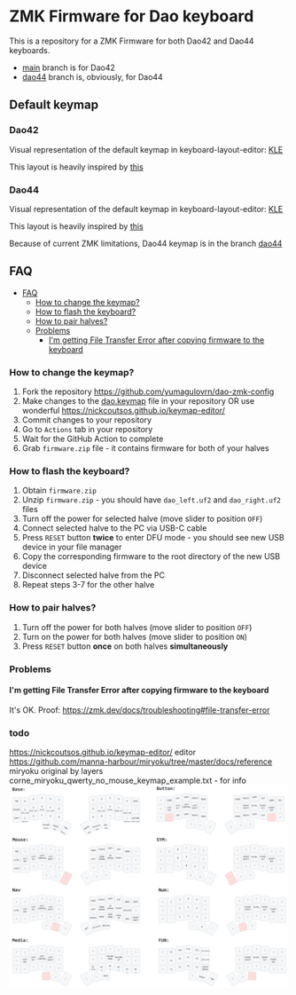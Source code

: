 # ZMK Firmware for Dao keyboard

This is a repository for a ZMK Firmware for both Dao42 and Dao44 keyboards.

* [main](https://github.com/yumagulovrn/dao-zmk-config/tree/main) branch is for Dao42
* [dao44](https://github.com/yumagulovrn/dao-zmk-config/tree/dao44) branch is, obviously, for Dao44

## Default keymap

### Dao42

Visual representation of the default keymap in keyboard-layout-editor: [KLE](http://www.keyboard-layout-editor.com/#/gists/67a81f6b83c65abcda5e7f32989a1688)

This layout is heavily inspired by [this](https://github.com/aroum/Watchman-layouts)

### Dao44

Visual representation of the default keymap in keyboard-layout-editor: [KLE](http://www.keyboard-layout-editor.com/#/gists/c6ba0634e5b92366be9f324775394e66)

This layout is heavily inspired by [this](https://github.com/KGOH/Jian-Info)

Because of current ZMK limitations, Dao44 keymap is in the branch [dao44](https://github.com/yumagulovrn/dao-zmk-config/tree/dao44)

## FAQ

- [FAQ](#faq)
  - [How to change the keymap?](#how-to-change-the-keymap)
  - [How to flash the keyboard?](#how-to-flash-the-keyboard)
  - [How to pair halves?](#how-to-pair-halves)
  - [Problems](#problems)
    - [I'm getting File Transfer Error after copying firmware to the keyboard](#im-getting-file-transfer-error-after-copying-firmware-to-the-keyboard)

### How to change the keymap?

1. Fork the repository https://github.com/yumagulovrn/dao-zmk-config
2. Make changes to the [dao.keymap](../config/boards/arm/dao/dao.keymap) file in your repository OR use wonderful https://nickcoutsos.github.io/keymap-editor/
3. Commit changes to your repository
4. Go to `Actions` tab in your repository
5. Wait for the GitHub Action to complete
6. Grab `firmware.zip` file - it contains firmware for both of your halves

### How to flash the keyboard?

1. Obtain `firmware.zip`
2. Unzip `firmware.zip` - you should have `dao_left.uf2` and `dao_right.uf2` files
3. Turn off the power for selected halve (move slider to position `OFF`)
4. Connect selected halve to the PC via USB-C cable
5. Press `RESET` button **twice** to enter DFU mode - you should see new USB device in your file manager
6. Copy the corresponding firmware to the root directory of the new USB device
7. Disconnect selected halve from the PC
8. Repeat steps 3-7 for the other halve

### How to pair halves?

1. Turn off the power for both halves (move slider to position `OFF`)
2. Turn on the power for both halves (move slider to position `ON`)
3. Press `RESET` button **once** on both halves **simultaneously**

### Problems

#### I'm getting File Transfer Error after copying firmware to the keyboard

It's OK. Proof: https://zmk.dev/docs/troubleshooting#file-transfer-error

### todo
https://nickcoutsos.github.io/keymap-editor/ editor
https://github.com/manna-harbour/miryoku/tree/master/docs/reference miryoku original by layers
corne_miryoku_qwerty_no_mouse_keymap_example.txt - for info
[<img src="example_miryoku_qwerty.png" />](example_miryoku_qwerty.png)
